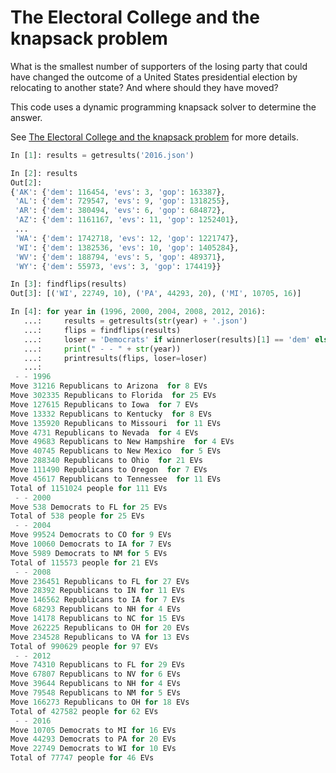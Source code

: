 # The Electoral College and the knapsack problem

What is the smallest number of supporters of the losing party that could have
changed the outcome of a United States presidential election by relocating to
another state? And where should they have moved?

This code uses a dynamic programming knapsack solver to determine the
answer.

See [The Electoral College and the knapsack
problem](http://mike.place/2017/ecknapsack/) for more details.

```python
In [1]: results = getresults('2016.json')

In [2]: results
Out[2]:
{'AK': {'dem': 116454, 'evs': 3, 'gop': 163387},
 'AL': {'dem': 729547, 'evs': 9, 'gop': 1318255},
 'AR': {'dem': 380494, 'evs': 6, 'gop': 684872},
 'AZ': {'dem': 1161167, 'evs': 11, 'gop': 1252401},
 ...
 'WA': {'dem': 1742718, 'evs': 12, 'gop': 1221747},
 'WI': {'dem': 1382536, 'evs': 10, 'gop': 1405284},
 'WV': {'dem': 188794, 'evs': 5, 'gop': 489371},
 'WY': {'dem': 55973, 'evs': 3, 'gop': 174419}}

In [3]: findflips(results)
Out[3]: [('WI', 22749, 10), ('PA', 44293, 20), ('MI', 10705, 16)]

In [4]: for year in (1996, 2000, 2004, 2008, 2012, 2016):
   ...:     results = getresults(str(year) + '.json')
   ...:     flips = findflips(results)
   ...:     loser = 'Democrats' if winnerloser(results)[1] == 'dem' else 'Republicans'
   ...:     print(" - - " + str(year))
   ...:     printresults(flips, loser=loser)
   ...:
 - - 1996
Move 31216 Republicans to Arizona  for 8 EVs
Move 302335 Republicans to Florida  for 25 EVs
Move 127615 Republicans to Iowa  for 7 EVs
Move 13332 Republicans to Kentucky  for 8 EVs
Move 135920 Republicans to Missouri  for 11 EVs
Move 4731 Republicans to Nevada  for 4 EVs
Move 49683 Republicans to New Hampshire  for 4 EVs
Move 40745 Republicans to New Mexico  for 5 EVs
Move 288340 Republicans to Ohio  for 21 EVs
Move 111490 Republicans to Oregon  for 7 EVs
Move 45617 Republicans to Tennessee  for 11 EVs
Total of 1151024 people for 111 EVs
 - - 2000
Move 538 Democrats to FL for 25 EVs
Total of 538 people for 25 EVs
 - - 2004
Move 99524 Democrats to CO for 9 EVs
Move 10060 Democrats to IA for 7 EVs
Move 5989 Democrats to NM for 5 EVs
Total of 115573 people for 21 EVs
 - - 2008
Move 236451 Republicans to FL for 27 EVs
Move 28392 Republicans to IN for 11 EVs
Move 146562 Republicans to IA for 7 EVs
Move 68293 Republicans to NH for 4 EVs
Move 14178 Republicans to NC for 15 EVs
Move 262225 Republicans to OH for 20 EVs
Move 234528 Republicans to VA for 13 EVs
Total of 990629 people for 97 EVs
 - - 2012
Move 74310 Republicans to FL for 29 EVs
Move 67807 Republicans to NV for 6 EVs
Move 39644 Republicans to NH for 4 EVs
Move 79548 Republicans to NM for 5 EVs
Move 166273 Republicans to OH for 18 EVs
Total of 427582 people for 62 EVs
 - - 2016
Move 10705 Democrats to MI for 16 EVs
Move 44293 Democrats to PA for 20 EVs
Move 22749 Democrats to WI for 10 EVs
Total of 77747 people for 46 EVs
```
